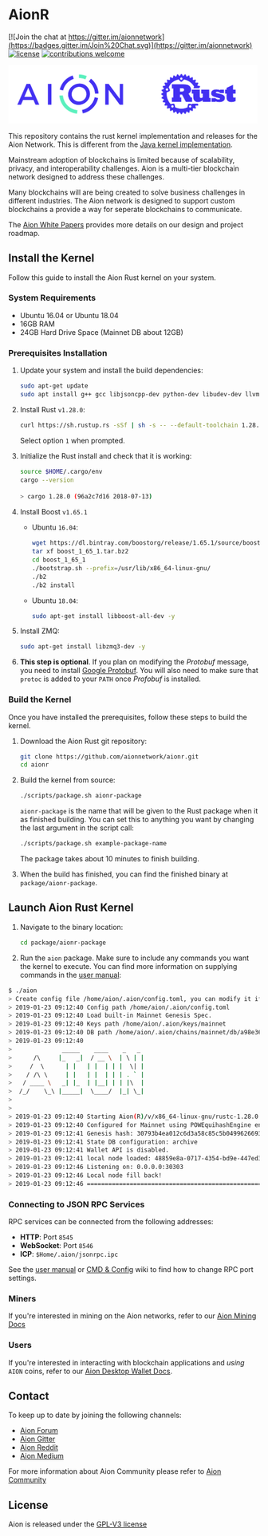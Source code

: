 # AionR

[![Join the chat at https://gitter.im/aionnetwork](https://badges.gitter.im/Join%20Chat.svg)](https://gitter.im/aionnetwork)
[![license](https://img.shields.io/github/license/aionnetwork/aion.svg)](https://github.com/aionnetwork/aionr/blob/dev/LICENSE)
[![contributions welcome](https://img.shields.io/badge/contributions-welcome-brightgreen.svg?style=flat)](https://github.com/aionnetwork/aion/issues)


<img src="aion-rust-logo.png" alt="drawing" width="500"/>

This repository contains the rust kernel implementation and releases for the Aion Network. This is different from the [Java kernel implementation](https://github.com/aionnetwork/aion).

Mainstream adoption of blockchains is limited because of scalability, privacy, and interoperability challenges. Aion is a multi-tier blockchain network designed to address these challenges.

Many blockchains will are being created to solve business challenges in different industries. The Aion network is designed to support custom blockchains a provide a way for seperate blockchains to communicate. 

The [Aion White Papers](https://aion.network/developers/#whitepapers) provides more details on our design and project roadmap.

## Install the Kernel

Follow this guide to install the Aion Rust kernel on your system.

### System Requirements

- Ubuntu 16.04 or Ubuntu 18.04
- 16GB RAM
- 24GB Hard Drive Space (Mainnet DB about 12GB)

### Prerequisites Installation

1. Update your system and install the build dependencies:

    ```bash
    sudo apt-get update
    sudo apt install g++ gcc libjsoncpp-dev python-dev libudev-dev llvm-4.0-dev cmake wget curl git pkg-config lsb-release -y
    ```

2. Install Rust `v1.28.0`:

    ```bash
    curl https://sh.rustup.rs -sSf | sh -s -- --default-toolchain 1.28.0 --default-host x86_64-unknown-linux-gnu
    ```

    Select option `1` when prompted.

3. Initialize the Rust install and check that it is working:

    ```bash
    source $HOME/.cargo/env
    cargo --version

    > cargo 1.28.0 (96a2c7d16 2018-07-13)
    ```

4. Install Boost `v1.65.1`

    - Ubuntu `16.04`:

        ```bash
        wget https://dl.bintray.com/boostorg/release/1.65.1/source/boost_1_65_1.tar.bz2
        tar xf boost_1_65_1.tar.bz2
        cd boost_1_65_1
        ./bootstrap.sh --prefix=/usr/lib/x86_64-linux-gnu/
        ./b2
        ./b2 install
        ```

    - Ubuntu `18.04`:

        ```bash
        sudo apt-get install libboost-all-dev -y
        ```

5. Install ZMQ:

    ```bash
    sudo apt-get install libzmq3-dev -y
    ```

6. **This step is optional**. If you plan on modifying the _Protobuf_ message, you need to install [Google Protobuf](https://github.com/stepancheg/rust-protobuf). You will also need to make sure that `protoc` is added to your `PATH` once _Profobuf_ is installed.

### Build the Kernel

Once you have installed the prerequisites, follow these steps to build the kernel.

1. Download the Aion Rust git repository:

    ```bash
    git clone https://github.com/aionnetwork/aionr.git
    cd aionr
    ```

2. Build the kernel from source:

    ```bash
    ./scripts/package.sh aionr-package
    ```

    `aionr-package` is the name that will be given to the Rust package when it as finished building. You can set this to anything you want by changing the last argument in the script call:

    ```bash
    ./scripts/package.sh example-package-name
    ```

    The package takes about 10 minutes to finish building.

3. When the build has finished, you can find the finished binary at `package/aionr-package`.

## Launch Aion Rust Kernel

1. Navigate to the binary location:

    ```bash
    cd package/aionr-package
    ```

2. Run the `aion` package. Make sure to include any commands you want the kernel to execute. You can find more information on supplying commands in the [user manual](https://github.com/aionnetwork/aionr/wiki/User-Manual#launch-rust-kernel):

```bash
$ ./aion
> Create config file /home/aion/.aion/config.toml, you can modify it if needed
> 2019-01-23 09:12:40 Config path /home/aion/.aion/config.toml
> 2019-01-23 09:12:40 Load built-in Mainnet Genesis Spec.
> 2019-01-23 09:12:40 Keys path /home/aion/.aion/keys/mainnet
> 2019-01-23 09:12:40 DB path /home/aion/.aion/chains/mainnet/db/a98e36807c1b0211
> 2019-01-23 09:12:40 
>              _____    ____    _   _ 
>      /\     |_   _|  / __ \  | \ | |
>     /  \      | |   | |  | | |  \| |
>    / /\ \     | |   | |  | | | . ` |
>   / ____ \   _| |_  | |__| | | |\  |
>  /_/    \_\ |_____|  \____/  |_| \_|
> 
> 
> 2019-01-23 09:12:40 Starting Aion(R)/v/x86_64-linux-gnu/rustc-1.28.0
> 2019-01-23 09:12:40 Configured for Mainnet using POWEquihashEngine engine
> 2019-01-23 09:12:41 Genesis hash: 30793b4ea012c6d3a58c85c5b049962669369807a98e36807c1b02116417f823
> 2019-01-23 09:12:41 State DB configuration: archive
> 2019-01-23 09:12:41 Wallet API is disabled.
> 2019-01-23 09:12:41 local node loaded: 48859e8a-0717-4354-bd9e-447ed35f27ac@0.0.0.0:30303
> 2019-01-23 09:12:46 Listening on: 0.0.0.0:30303
> 2019-01-23 09:12:46 Local node fill back!
> 2019-01-23 09:12:46 ======================================================== Sync Statics =========================================================

```

### Connecting to JSON RPC Services

RPC services can be connected from the following addresses:

- **HTTP**: Port `8545`
- **WebSocket**: Port `8546`
- **ICP**: `$Home/.aion/jsonrpc.ipc`

See the [user manual](https://github.com/aionnetwork/aionr/wiki/User-Manual) or [CMD & Config](https://github.com/aionnetwork/aionr/wiki/CMD-&-Config) wiki to find how to change RPC port settings.

### Miners

If you're interested in mining on the Aion networks, refer to our [Aion Mining Docs](https://docs.aion.network/docs/aion-mining-overview)

### Users

If you're interested in interacting with blockchain applications and _using_ `AION` coins, refer to our [Aion Desktop Wallet Docs](https://docs.aion.network/docs/aion-desktop-wallet).

## Contact

To keep up to date by joining the following channels:

- [Aion Forum](https://forum.aion.network/)  
- [Aion Gitter](https://gitter.im/aionnetwork)  
- [Aion Reddit](https://www.reddit.com/r/AionNetwork/)  
- [Aion Medium](https://blog.aion.network/)

For more information about Aion Community please refer to [Aion Community](https://aion.network/community/)

## License

Aion is released under the [GPL-V3 license](LICENSE)
